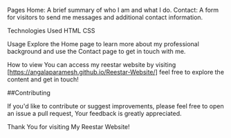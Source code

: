 Pages
Home: A brief summary of who I am and what I do. Contact: A form for visitors to send me messages and additional contact information.

Technologies Used
HTML CSS

Usage
Explore the Home page to learn more about my professional background and use the Contact page to get in touch with me.

How to view
You can access my reestar website by visiting [https://angalaparamesh.github.io/Reestar-Website/] feel free to explore the content and get in touch!

##Contributing

If you'd like to contribute or suggest improvements, please feel free to open an issue a pull request, Your feedback is greatly appreciated.

Thank You for visiting My Reestar Website!
